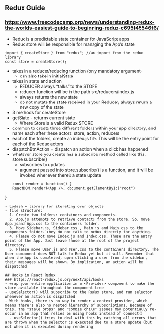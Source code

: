 ## Redux Guide
### https://www.freecodecamp.org/news/understanding-redux-the-worlds-easiest-guide-to-beginning-redux-c695f45546f6/
- Redux is a predictable state container for JavaScript apps
- Redux store will be responsible for managing the App’s state
```
import { createStore } from "redux"; //an import from the redux library
const store = createStore();
```
  - takes in a reducer/reducing function (only mandatory argument)
    - can also take in initialState
  - takes in state and action
    - REDUCER always “talks” to the STORE
    - reducer function will be in the path src/reducers/index.js 
    - always returns the new state 
    - do not mutate the state received in your Reducer; always return a new copy of the state
 - 3 methods for createStore
  - getState - returns current state
    - Where Store is a valid Redux STORE
 - common to create three different folders within your app directory, and name each after these actors: store, action, reducers
  - each of the folders, create an index.js file. This will be the entry point for each of the Redux actors
 - dispatchBtnAction = dispatch an action when a click has happened
- whatever store you create has a subscribe method called like this: store.subscribe()
  - subscribes to updates
  - argument passed into store.subscribe() is a function, and it will be invoked whenever there’s a state update
  ```
  const render = function() {
  ReactDOM.render(<App />, document.getElementById("root")
}
```
- Lodash = library for iterating over objects
- file structure:
  1. Create two folders: containers and components.
  2. App.js attempts to retrieve contacts from the store. So, move App.jsand App.css to the containers folder.
  3. Move Sidebar.js, Sidebar.css , Main.js and Main.css to the components folder. They do not talk to Redux directly for anything.
  4. Please do not move Index.js and Index.css. Those are the entry point of the App. Just leave those at the root of the project directory.
  5. Please move User.js and User.css to the containers directory. The User component does NOT talk to Redux yet but it will. Remember that when the App is completed, upon clicking a user from the sidebar, their messages will be shown. By implication, an action will be dispatched
  
## Hooks in React Redux
### https://react-redux.js.org/next/api/hooks
- wrap your entire application in a <Provider> component to make the store available throughout the component tree
- useSelector() will subscribe to the Redux store, and run selector whenever an action is dispatched
- With hooks, there is no way to render a context provider, which means there's also no nested hierarchy of subscriptions. Because of this, the "stale props" and "zombie child" issues may potentially re-occur in an app that relies on using hooks instead of connect()
  - useSelector() tries to deal with this by catching all errors that are thrown when the selector is executed due to a store update (but not when it is executed during rendering)
 
